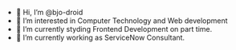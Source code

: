 - 👋 Hi, I’m @bjo-droid
- 👀 I’m interested in Computer Technology and Web development
- 🌱 I’m currently styding Frontend Development on part time. 
- 💞️ I’m currently working as ServiceNow Consultant.

<!---
bjo-droid/bjo-droid is a ✨ special ✨ repository because its `README.md` (this file) appears on your GitHub profile.
You can click the Preview link to take a look at your changes.
--->

